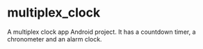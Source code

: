 # multiplex_clock

A multiplex clock app Android project.
It has a countdown timer, a chronometer and an alarm clock.
